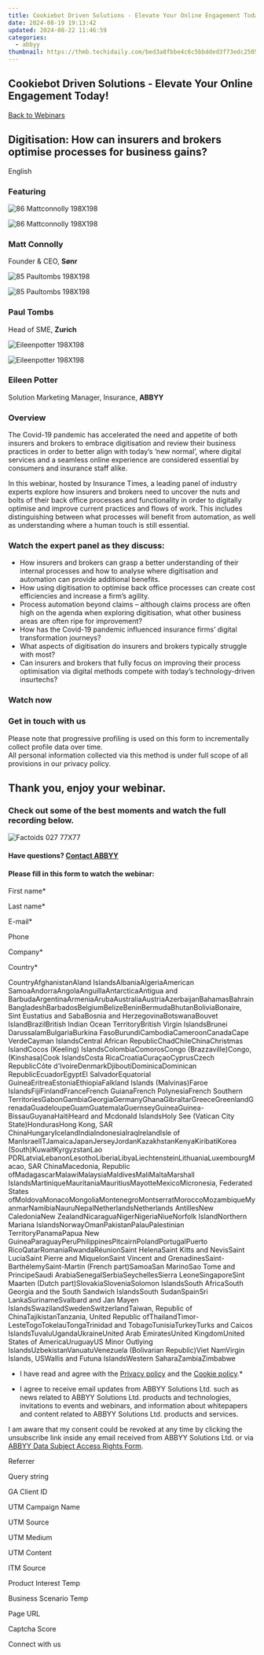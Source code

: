 ```yaml
---
title: Cookiebot Driven Solutions - Elevate Your Online Engagement Today!
date: 2024-08-19 19:13:42
updated: 2024-08-22 11:46:59
categories:
  - abbyy
thumbnail: https://thmb.techidaily.com/bed3a8fbbe4c6c5bbdded3f73edc2505580ffc686720a91de941d4b85521ee34.jpg
---
```


## Cookiebot Driven Solutions - Elevate Your Online Engagement Today!

[Back to Webinars](https://tools.techidaily.com/abbyy/products/)

## Digitisation: How can insurers and brokers optimise processes for business gains?

English

### Featuring

![86 Mattconnolly 198X198](https://static4.abbyy.com/abbyycommedia/33429/soenr-logo-forspeakers.png) 

![86 Mattconnolly 198X198](https://static4.abbyy.com/abbyycommedia/33426/86-mattconnolly-198x198.png)

### Matt Connolly

Founder & CEO, **Sønr**

![85 Paultombs 198X198](https://static4.abbyy.com/abbyycommedia/33431/zurich-logo-forspeakers.png) 

![85 Paultombs 198X198](https://static1.abbyy.com/abbyycommedia/33424/85-paultombs-198x198.png)

### Paul Tombs

Head of SME, **Zurich**

![Eileenpotter 198X198](https://static4.abbyy.com/abbyycommedia/25121/logo-2021-90x27.svg) 

![Eileenpotter 198X198](https://static1.abbyy.com/abbyycommedia/31994/eileenpotter-198x198.png)

### Eileen Potter

Solution Marketing Manager, Insurance, **ABBYY**

### Overview

The Covid-19 pandemic has accelerated the need and appetite of both insurers and brokers to embrace digitisation and review their business practices in order to better align with today’s ‘new normal’, where digital services and a seamless online experience are considered essential by consumers and insurance staff alike.

In this webinar, hosted by Insurance Times, a leading panel of industry experts explore how insurers and brokers need to uncover the nuts and bolts of their back office processes and functionality in order to digitally optimise and improve current practices and flows of work. This includes distinguishing between what processes will benefit from automation, as well as understanding where a human touch is still essential.

### Watch the expert panel as they discuss:

* How insurers and brokers can grasp a better understanding of their internal processes and how to analyse where digitisation and automation can provide additional benefits.
* How using digitisation to optimise back office processes can create cost efficiencies and increase a firm’s agility.
* Process automation beyond claims – although claims process are often high on the agenda when exploring digitisation, what other business areas are often ripe for improvement?
* How has the Covid-19 pandemic influenced insurance firms’ digital transformation journeys?
* What aspects of digitisation do insurers and brokers typically struggle with most?
* Can insurers and brokers that fully focus on improving their process optimisation via digital methods compete with today’s technology-driven insurtechs?

### Watch now

### Get in touch with us

Please note that progressive profiling is used on this form to incrementally collect profile data over time.   
All personal information collected via this method is under full scope of all provisions in our privacy policy.

## Thank you, enjoy your webinar.

### Check out some of the best moments and watch the full recording below.

![Factoids 027 77X77](https://static4.abbyy.com/abbyycommedia/31652/factoids-027-77x77.svg)

#### Have questions? [Contact ABBYY](https://tools.techidaily.com/abbyy/products/)

#### Please fill in this form to watch the webinar:

First name\*

Last name\*

E-mail\*

Phone

Company\*

Сountry\*

СountryAfghanistanAland IslandsAlbaniaAlgeriaAmerican SamoaAndorraAngolaAnguillaAntarcticaAntigua and BarbudaArgentinaArmeniaArubaAustraliaAustriaAzerbaijanBahamasBahrainBangladeshBarbadosBelgiumBelizeBeninBermudaBhutanBoliviaBonaire, Sint Eustatius and SabaBosnia and HerzegovinaBotswanaBouvet IslandBrazilBritish Indian Ocean TerritoryBritish Virgin IslandsBrunei DarussalamBulgariaBurkina FasoBurundiCambodiaCameroonCanadaCape VerdeCayman IslandsCentral African RepublicChadChileChinaChristmas IslandCocos (Keeling) IslandsColombiaComorosCongo (Brazzaville)Congo, (Kinshasa)Cook IslandsCosta RicaCroatiaCuraçaoCyprusCzech RepublicCôte d'IvoireDenmarkDjiboutiDominicaDominican RepublicEcuadorEgyptEl SalvadorEquatorial GuineaEritreaEstoniaEthiopiaFalkland Islands (Malvinas)Faroe IslandsFijiFinlandFranceFrench GuianaFrench PolynesiaFrench Southern TerritoriesGabonGambiaGeorgiaGermanyGhanaGibraltarGreeceGreenlandGrenadaGuadeloupeGuamGuatemalaGuernseyGuineaGuinea-BissauGuyanaHaitiHeard and Mcdonald IslandsHoly See (Vatican City State)HondurasHong Kong, SAR ChinaHungaryIcelandIndiaIndonesiaIraqIrelandIsle of ManIsraelITJamaicaJapanJerseyJordanKazakhstanKenyaKiribatiKorea (South)KuwaitKyrgyzstanLao PDRLatviaLebanonLesothoLiberiaLibyaLiechtensteinLithuaniaLuxembourgMacao, SAR ChinaMacedonia, Republic ofMadagascarMalawiMalaysiaMaldivesMaliMaltaMarshall IslandsMartiniqueMauritaniaMauritiusMayotteMexicoMicronesia, Federated States ofMoldovaMonacoMongoliaMontenegroMontserratMoroccoMozambiqueMyanmarNamibiaNauruNepalNetherlandsNetherlands AntillesNew CaledoniaNew ZealandNicaraguaNigerNigeriaNiueNorfolk IslandNorthern Mariana IslandsNorwayOmanPakistanPalauPalestinian TerritoryPanamaPapua New GuineaParaguayPeruPhilippinesPitcairnPolandPortugalPuerto RicoQatarRomaniaRwandaRéunionSaint HelenaSaint Kitts and NevisSaint LuciaSaint Pierre and MiquelonSaint Vincent and GrenadinesSaint-BarthélemySaint-Martin (French part)SamoaSan MarinoSao Tome and PrincipeSaudi ArabiaSenegalSerbiaSeychellesSierra LeoneSingaporeSint Maarten (Dutch part)SlovakiaSloveniaSolomon IslandsSouth AfricaSouth Georgia and the South Sandwich IslandsSouth SudanSpainSri LankaSurinameSvalbard and Jan Mayen IslandsSwazilandSwedenSwitzerlandTaiwan, Republic of ChinaTajikistanTanzania, United Republic ofThailandTimor-LesteTogoTokelauTongaTrinidad and TobagoTunisiaTurkeyTurks and Caicos IslandsTuvaluUgandaUkraineUnited Arab EmiratesUnited KingdomUnited States of AmericaUruguayUS Minor Outlying IslandsUzbekistanVanuatuVenezuela (Bolivarian Republic)Viet NamVirgin Islands, USWallis and Futuna IslandsWestern SaharaZambiaZimbabwe

* I have read and agree with the [Privacy policy](https://tools.techidaily.com/abbyy/products/) and the [Cookie policy](https://tools.techidaily.com/abbyy/products/).\*

* I agree to receive email updates from ABBYY Solutions Ltd. such as news related to ABBYY Solutions Ltd. products and technologies, invitations to events and webinars, and information about whitepapers and content related to ABBYY Solutions Ltd. products and services.  
    
I am aware that my consent could be revoked at any time by clicking the unsubscribe link inside any email received from ABBYY Solutions Ltd. or via [ABBYY Data Subject Access Rights Form](https://tools.techidaily.com/abbyy/products/).

Referrer

Query string

GA Client ID

UTM Campaign Name

UTM Source

UTM Medium

UTM Content

ITM Source

Product Interest Temp

Business Scenario Temp

Page URL

Captcha Score

Connect with us

<ins class="adsbygoogle"
     style="display:block"
     data-ad-format="autorelaxed"
     data-ad-client="ca-pub-7571918770474297"
     data-ad-slot="1223367746"></ins>



<ins class="adsbygoogle"
     style="display:block"
     data-ad-client="ca-pub-7571918770474297"
     data-ad-slot="8358498916"
     data-ad-format="auto"
     data-full-width-responsive="true"></ins>

